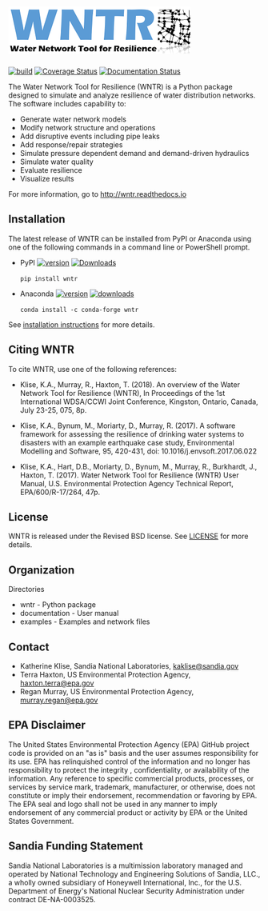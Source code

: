 ![WNTR](documentation/figures/logo.png)
=======================================

[![build](https://github.com/USEPA/WNTR/workflows/build/badge.svg)](https://github.com/USEPA/WNTR/actions/workflows/build_tests.yml)
[![Coverage Status](https://coveralls.io/repos/github/USEPA/WNTR/badge.svg?branch=main)](https://coveralls.io/github/USEPA/WNTR?branch=main)
[![Documentation Status](https://readthedocs.org/projects/wntr/badge/?version=latest)](https://wntr.readthedocs.io/en/latest/?badge=latest)

The Water Network Tool for Resilience (WNTR) is a Python package designed to simulate and 
analyze resilience of water distribution networks. The software includes capability to:

* Generate water network models
* Modify network structure and operations
* Add disruptive events including pipe leaks
* Add response/repair strategies
* Simulate pressure dependent demand and demand-driven hydraulics
* Simulate water quality 
* Evaluate resilience 
* Visualize results

For more information, go to http://wntr.readthedocs.io

Installation
--------------

The latest release of WNTR can be installed from PyPI or Anaconda using one of the following commands in a command line or PowerShell prompt.

* PyPI [![version](https://img.shields.io/pypi/v/wntr.svg?maxAge=3600)](https://pypi.org/project/wntr/) [![Downloads](https://pepy.tech/badge/wntr)](https://pepy.tech/project/wntr)

  ``pip install wntr``
  
* Anaconda [![version](https://anaconda.org/conda-forge/wntr/badges/version.svg)](https://anaconda.org/conda-forge/wntr) [![downloads](https://anaconda.org/conda-forge/wntr/badges/downloads.svg)](https://anaconda.org/conda-forge/wntr)

  ``conda install -c conda-forge wntr``
  
See [installation instructions](https://wntr.readthedocs.io/en/stable/installation.html) for more details.

Citing WNTR
-----------------

To cite WNTR, use one of the following references:

* Klise, K.A., Murray, R., Haxton, T. (2018). An overview of the Water Network Tool for Resilience (WNTR), In Proceedings of the 1st International WDSA/CCWI Joint Conference, Kingston, Ontario, Canada, July 23-25, 075, 8p.

* Klise, K.A., Bynum, M., Moriarty, D., Murray, R. (2017). A software framework for assessing the resilience of drinking water systems to disasters with an example earthquake case study, Environmental Modelling and Software, 95, 420-431, doi: 10.1016/j.envsoft.2017.06.022

* Klise, K.A., Hart, D.B., Moriarty, D., Bynum, M., Murray, R., Burkhardt, J., Haxton, T. (2017). Water Network Tool for Resilience (WNTR) User Manual, U.S. Environmental Protection Agency Technical Report, EPA/600/R-17/264, 47p.

License
------------

WNTR is released under the Revised BSD license. See 
[LICENSE](https://github.com/USEPA/WNTR/blob/main/LICENSE.md) for more details.

Organization
------------

Directories
  * wntr - Python package
  * documentation - User manual
  * examples - Examples and network files
  
Contact
--------

   * Katherine Klise, Sandia National Laboratories, kaklise@sandia.gov
   * Terra Haxton, US Environmental Protection Agency, haxton.terra@epa.gov
   * Regan Murray, US Environmental Protection Agency, murray.regan@epa.gov

EPA Disclaimer
-----------------

The United States Environmental Protection Agency (EPA) GitHub project code is provided on an "as is" 
basis and the user assumes responsibility for its use. EPA has relinquished control of the information and 
no longer has responsibility to protect the integrity , confidentiality, or availability of the information. Any 
reference to specific commercial products, processes, or services by service mark, trademark, manufacturer, 
or otherwise, does not constitute or imply their endorsement, recommendation or favoring by EPA. The EPA 
seal and logo shall not be used in any manner to imply endorsement of any commercial product or activity 
by EPA or the United States Government.

Sandia Funding Statement
--------------------------------

Sandia National Laboratories is a multimission laboratory managed and operated by National Technology and 
Engineering Solutions of Sandia, LLC., a wholly owned subsidiary of Honeywell International, Inc., for the 
U.S. Department of Energy's National Nuclear Security Administration under contract DE-NA-0003525.
